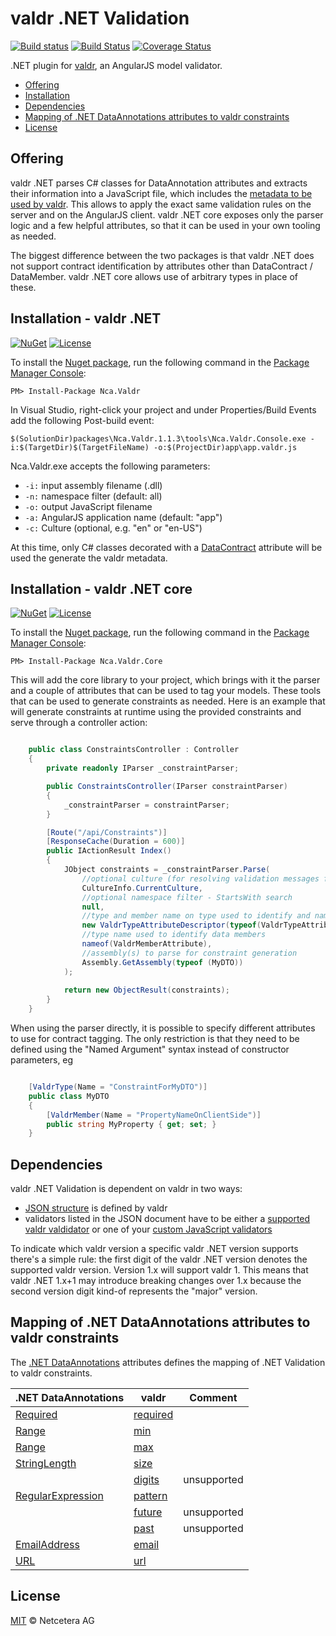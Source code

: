 # valdr .NET Validation

[![Build status](https://ci.appveyor.com/api/projects/status/v9o6s7bkq04k8hlr?svg=true)](https://ci.appveyor.com/project/ilbertz/valdr-dotnet)
[![Build Status](https://travis-ci.org/netceteragroup/valdr-dotnet.svg?branch=master)](https://travis-ci.org/netceteragroup/valdr-dotnet)
[![Coverage Status](https://coveralls.io/repos/netceteragroup/valdr-dotnet/badge.svg?branch=master&service=github)](https://coveralls.io/github/netceteragroup/valdr-dotnet?branch=master)

.NET plugin for [valdr](https://github.com/netceteragroup/valdr),
an AngularJS model validator.

  - [Offering](#offering)
  - [Installation](#installation---valdr-net)
  - [Dependencies](#dependencies)
  - [Mapping of .NET DataAnnotations attributes to valdr constraints](#mapping-of-net-dataannotations-attributes-to-valdr-constraints)
  - [License](#license)

## Offering

valdr .NET parses C# classes for DataAnnotation attributes and extracts their information into a JavaScript file, which includes the [metadata to be used by valdr](https://github.com/netceteragroup/valdr#constraints-json). This allows to apply the exact same
validation rules on the server and on the AngularJS client.  valdr .NET core exposes only the parser logic and a few helpful attributes, so that it can be used in your own tooling as needed.  

The biggest difference between the two packages is that valdr .NET does not support contract identification by attributes other than DataContract / DataMember.  valdr .NET core allows use of arbitrary types in place of these.

## Installation - valdr .NET

[![NuGet](https://img.shields.io/nuget/v/Nca.Valdr.svg)](https://www.nuget.org/packages/Nca.Valdr)
[![License](https://img.shields.io/badge/license-MIT-blue.svg?style=flat)](https://github.com/netceteragroup/valdr-dotnet/blob/master/LICENSE.txt)

To install the [Nuget package](https://www.nuget.org/packages/Nca.Valdr), run the following command in the [Package Manager Console](http://docs.nuget.org/consume/package-manager-console):
```
PM> Install-Package Nca.Valdr
```

In Visual Studio, right-click your project and under Properties/Build Events add the following Post-build event:
```Batchfile
$(SolutionDir)packages\Nca.Valdr.1.1.3\tools\Nca.Valdr.Console.exe -i:$(TargetDir)$(TargetFileName) -o:$(ProjectDir)app\app.valdr.js
```

Nca.Valdr.exe accepts the following parameters:
- ```-i:``` input assembly filename (.dll)
- ```-n:``` namespace filter (default: all)
- ```-o:``` output JavaScript filename
- ```-a:``` AngularJS application name (default: "app")
- ```-c:``` Culture (optional, e.g. "en" or "en-US")

At this time, only C# classes decorated with a [DataContract](https://msdn.microsoft.com/en-us/library/system.runtime.serialization.datacontractattribute(v=vs.110).aspx) attribute will be used the generate the valdr metadata.

## Installation - valdr .NET core

[![NuGet](https://img.shields.io/nuget/v/Nca.Valdr.Core.svg)](https://www.nuget.org/packages/Nca.Valdr.Core)
[![License](https://img.shields.io/badge/license-MIT-blue.svg?style=flat)](https://github.com/netceteragroup/valdr-dotnet/blob/master/LICENSE.txt)

To install the [Nuget package](https://www.nuget.org/packages/Nca.Valdr.Core), run the following command in the [Package Manager Console](http://docs.nuget.org/consume/package-manager-console):
```
PM> Install-Package Nca.Valdr.Core
```

This will add the core library to your project, which brings with it the parser and a couple of attributes that can be used to tag your models.  These tools that can be used to generate constraints as needed.  Here is an example that will generate constraints at runtime using the provided constraints and serve through a controller action:

```csharp

    public class ConstraintsController : Controller
    {
        private readonly IParser _constraintParser;

        public ConstraintsController(IParser constraintParser)
        {
            _constraintParser = constraintParser;
        }

        [Route("/api/Constraints")]
        [ResponseCache(Duration = 600)]
        public IActionResult Index()
        {
            JObject constraints = _constraintParser.Parse(
				//optional culture (for resolving validation messages from resource files)				
				CultureInfo.CurrentCulture, 
				//optional namespace filter - StartsWith search
				null, 
				//type and member name on type used to identify and name constraints
                new ValdrTypeAttributeDescriptor(typeof(ValdrTypeAttribute), nameof(ValdrTypeAttribute.Name)), 
				//type name used to identify data members
				nameof(ValdrMemberAttribute), 
				//assembly(s) to parse for constraint generation
                Assembly.GetAssembly(typeof (MyDTO)) 
			);
            
            return new ObjectResult(constraints);
        }
    }
```

When using the parser directly, it is possible to specify different attributes to use for contract tagging.  The only restriction is that they need to be defined using the "Named Argument" syntax instead of constructor parameters, eg

```csharp

	[ValdrType(Name = "ConstraintForMyDTO")]
	public class MyDTO
	{
		[ValdrMember(Name = "PropertyNameOnClientSide")]
		public string MyProperty { get; set; }
	}
```

## Dependencies

valdr .NET Validation is dependent on valdr in two ways:

* [JSON structure](https://github.com/netceteragroup/valdr#constraints-json) is defined by valdr
* validators listed in the JSON document have to be either a [supported valdr valdidator](https://github.com/netceteragroup/valdr#built-in-validators) or one of your [custom JavaScript validators](https://github.com/netceteragroup/valdr#adding-custom-validators)

To indicate which valdr version a specific valdr .NET version supports there's a simple rule: the first
digit of the valdr .NET version denotes the supported valdr version. Version 1.x will support valdr 1.
This means that valdr .NET 1.x+1 may introduce breaking changes over 1.x because the second version digit
kind-of represents the "major" version.

## Mapping of .NET DataAnnotations attributes to valdr constraints

The [.NET DataAnnotations](https://msdn.microsoft.com/en-us/library/system.componentmodel.dataannotations%28v=vs.110%29.aspx) attributes defines the mapping of .NET Validation to valdr constraints.

| .NET DataAnnotations | valdr | Comment |
|-----------------|-------|---------|
| [Required](https://msdn.microsoft.com/en-us/library/system.componentmodel.dataannotations.requiredattribute%28v=vs.110%29.aspx) | [required](https://github.com/netceteragroup/valdr#required) |  |
| [Range](https://msdn.microsoft.com/en-us/library/system.componentmodel.dataannotations.rangeattribute%28v=vs.110%29.aspx) | [min](https://github.com/netceteragroup/valdr#min--max) |  |
| [Range](https://msdn.microsoft.com/en-us/library/system.componentmodel.dataannotations.rangeattribute%28v=vs.110%29.aspx) | [max](https://github.com/netceteragroup/valdr#min--max) |  |
| [StringLength](https://msdn.microsoft.com/en-us/library/system.componentmodel.dataannotations.stringlengthattribute%28v=vs.110%29.aspx) | [size](https://github.com/netceteragroup/valdr#size) |  |
| | [digits](https://github.com/netceteragroup/valdr#digits) | unsupported |
| [RegularExpression](https://msdn.microsoft.com/en-us/library/system.componentmodel.dataannotations.regularexpressionattribute%28v=vs.110%29.aspx) | [pattern](https://github.com/netceteragroup/valdr#partern) |  |
| | [future](https://github.com/netceteragroup/valdr#future--past) | unsupported |
| | [past](https://github.com/netceteragroup/valdr#future--past) | unsupported |
| [EmailAddress](https://msdn.microsoft.com/en-us/library/system.componentmodel.dataannotations.emailaddressattribute%28v=vs.110%29.aspx) |[email](https://github.com/netceteragroup/valdr#email) |  |
| [URL](https://msdn.microsoft.com/en-us/library/system.componentmodel.dataannotations.urlattribute%28v=vs.110%29.aspx) |[url](https://github.com/netceteragroup/valdr#url) |  |

## License

[MIT](http://opensource.org/licenses/MIT) © Netcetera AG
